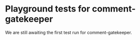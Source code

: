 # Playground tests for comment-gatekeeper
We are still awaiting the first test run for comment-gatekeeper.
